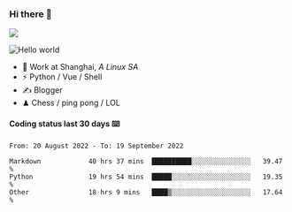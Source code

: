 ### Hi there 👋
![](https://komarev.com/ghpvc/?username=Xuhandsome)


<img src="https://github-readme-stats.vercel.app/api?username=XuHandsome&show_icons=true&theme=merko" alt="Hello world">

<br/>

- 🍻  Work at Shanghai, _A Linux SA_
- ⚡  Python / Vue / Shell
- ✍️  Blogger
- ♟  Chess / ping pong / LOL

#### Coding status last 30 days ⌨️

<!--START_SECTION:waka-->

```text
From: 20 August 2022 - To: 19 September 2022

Markdown            40 hrs 37 mins  ██████████░░░░░░░░░░░░░░░   39.47 %
Python              19 hrs 54 mins  █████░░░░░░░░░░░░░░░░░░░░   19.35 %
Other               18 hrs 9 mins   ████▒░░░░░░░░░░░░░░░░░░░░   17.64 %
```

<!--END_SECTION:waka-->
